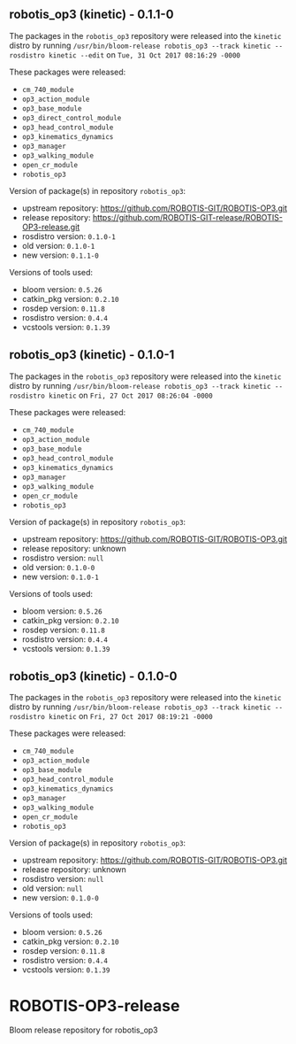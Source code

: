 ## robotis_op3 (kinetic) - 0.1.1-0

The packages in the `robotis_op3` repository were released into the `kinetic` distro by running `/usr/bin/bloom-release robotis_op3 --track kinetic --rosdistro kinetic --edit` on `Tue, 31 Oct 2017 08:16:29 -0000`

These packages were released:
- `cm_740_module`
- `op3_action_module`
- `op3_base_module`
- `op3_direct_control_module`
- `op3_head_control_module`
- `op3_kinematics_dynamics`
- `op3_manager`
- `op3_walking_module`
- `open_cr_module`
- `robotis_op3`

Version of package(s) in repository `robotis_op3`:

- upstream repository: https://github.com/ROBOTIS-GIT/ROBOTIS-OP3.git
- release repository: https://github.com/ROBOTIS-GIT-release/ROBOTIS-OP3-release.git
- rosdistro version: `0.1.0-1`
- old version: `0.1.0-1`
- new version: `0.1.1-0`

Versions of tools used:

- bloom version: `0.5.26`
- catkin_pkg version: `0.2.10`
- rosdep version: `0.11.8`
- rosdistro version: `0.4.4`
- vcstools version: `0.1.39`


## robotis_op3 (kinetic) - 0.1.0-1

The packages in the `robotis_op3` repository were released into the `kinetic` distro by running `/usr/bin/bloom-release robotis_op3 --track kinetic --rosdistro kinetic` on `Fri, 27 Oct 2017 08:26:04 -0000`

These packages were released:
- `cm_740_module`
- `op3_action_module`
- `op3_base_module`
- `op3_head_control_module`
- `op3_kinematics_dynamics`
- `op3_manager`
- `op3_walking_module`
- `open_cr_module`
- `robotis_op3`

Version of package(s) in repository `robotis_op3`:

- upstream repository: https://github.com/ROBOTIS-GIT/ROBOTIS-OP3.git
- release repository: unknown
- rosdistro version: `null`
- old version: `0.1.0-0`
- new version: `0.1.0-1`

Versions of tools used:

- bloom version: `0.5.26`
- catkin_pkg version: `0.2.10`
- rosdep version: `0.11.8`
- rosdistro version: `0.4.4`
- vcstools version: `0.1.39`


## robotis_op3 (kinetic) - 0.1.0-0

The packages in the `robotis_op3` repository were released into the `kinetic` distro by running `/usr/bin/bloom-release robotis_op3 --track kinetic --rosdistro kinetic` on `Fri, 27 Oct 2017 08:19:21 -0000`

These packages were released:
- `cm_740_module`
- `op3_action_module`
- `op3_base_module`
- `op3_head_control_module`
- `op3_kinematics_dynamics`
- `op3_manager`
- `op3_walking_module`
- `open_cr_module`
- `robotis_op3`

Version of package(s) in repository `robotis_op3`:

- upstream repository: https://github.com/ROBOTIS-GIT/ROBOTIS-OP3.git
- release repository: unknown
- rosdistro version: `null`
- old version: `null`
- new version: `0.1.0-0`

Versions of tools used:

- bloom version: `0.5.26`
- catkin_pkg version: `0.2.10`
- rosdep version: `0.11.8`
- rosdistro version: `0.4.4`
- vcstools version: `0.1.39`


# ROBOTIS-OP3-release
Bloom release repository for robotis_op3
